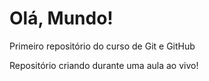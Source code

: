 # Olá, Mundo!
Primeiro repositório do curso de Git e GitHub

Repositório criando durante uma aula ao vivo!